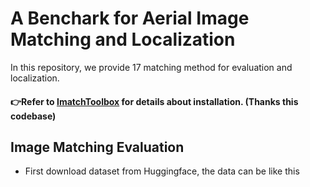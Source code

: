 # A Benchark for Aerial Image Matching and Localization
In this repository, we provide 17 matching method for evaluation and localization.


#### 👉Refer to [ImatchToolbox](https://github.com/GrumpyZhou/image-matching-toolbox) for details about installation. (Thanks this codebase)

## Image Matching Evaluation
- First download dataset from Huggingface, the data can be like this
 
